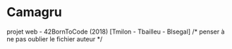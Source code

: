 # Camagru
projet web - 42BornToCode (2018) [Tmilon -  Tbailleu - Blsegal] 
/* penser à ne pas oublier le fichier auteur */
